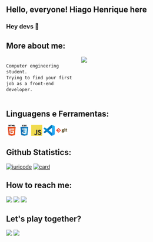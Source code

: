 ## Hello, everyone! Hiago Henrique here
### Hey devs 👋
##  More about me:

<img align="right" width="300" padding src="https://i2.wp.com/allhtaccess.info/wp-content/uploads/2018/03/programming.gif?fit=1281%2C716&ssl=1" />

```

Computer engineering student. 
Trying to find your first job as a front-end developer.


```


## **Linguagens e Ferramentas:**  
<code><img height="30" src="https://raw.githubusercontent.com/github/explore/80688e429a7d4ef2fca1e82350fe8e3517d3494d/topics/html/html.png"></code>
<code><img height="30" src="https://raw.githubusercontent.com/github/explore/80688e429a7d4ef2fca1e82350fe8e3517d3494d/topics/css/css.png"></code>
<code><img height="30" src="https://raw.githubusercontent.com/github/explore/80688e429a7d4ef2fca1e82350fe8e3517d3494d/topics/javascript/javascript.png"></code>
<code><img height="30" src="https://raw.githubusercontent.com/github/explore/80688e429a7d4ef2fca1e82350fe8e3517d3494d/topics/visual-studio-code/visual-studio-code.png"></code>
<code><img height="30" src="https://raw.githubusercontent.com/github/explore/80688e429a7d4ef2fca1e82350fe8e3517d3494d/topics/git/git.png"></code>
## **Github Statistics:**
[![iuricode](https://github-readme-stats.vercel.app/api/top-langs/?username=HiagoHGomes&hide=html&layout=compact=true&theme=dark)](https://github.com/anuraghazra/github-readme-stats)
[![card](https://github-readme-stats.vercel.app/api?username=HiagoHGomes&theme=dark)](https://github.com/anuraghazra/github-readme-stats)

## **How to reach me:**
<p align="left">
  
  <a href="#" alt="Linkedin">
  <img src="https://img.shields.io/badge/-Linkedin-0e76a8?style=flat-square&logo=Linkedin&logoColor=white&link=https://www.linkedin.com/in/hiago-henrique-gomes-a955a6188/" /></a>
  
  <a href="#" alt="Facebook">
  <img src="https://img.shields.io/badge/-Facebook-3b5998?style=flat-square&labelColor=3b5998&logo=facebook&logoColor=white&link=https://www.facebook.com/Hiago.Henrique.Gomes/"/></a>

  <a href="#" alt="Instagram">
  <img src="https://img.shields.io/badge/-Instagram-DF0174?style=flat-square&labelColor=DF0174&logo=instagram&logoColor=white&link=https://www.instagram.com/_hiagod/"/></a>
</p>  

## **Let's play together?**
 <p align="left">
  <img src="https://img.shields.io/badge/Xbox-107C10?style=for-the-badge&logo=xbox&logoColor=white&link="https://account.xbox.com/pt-BR/Profile?xr=mebarnav/>
  <img src="https://img.shields.io/badge/Steam-000000?style=for-the-badge&logo=steam&logoColor=white&link=https://steamcommunity.com/profiles/76561198094007541/"/>
 </p>
